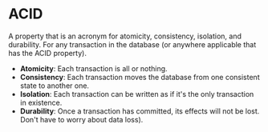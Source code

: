 # ACID
A property that is an acronym for atomicity, consistency, isolation, and durability. For any transaction in the database (or anywhere applicable that has the ACID property).

* **Atomicity**: Each transaction is all or nothing.
* **Consistency**: Each transaction moves the database from one consistent state to another one.
* **Isolation**: Each transaction can be written as if it's the only transaction in existence.
* **Durability**: Once a transaction has committed, its effects will not be lost. Don't have to worry about data loss).
